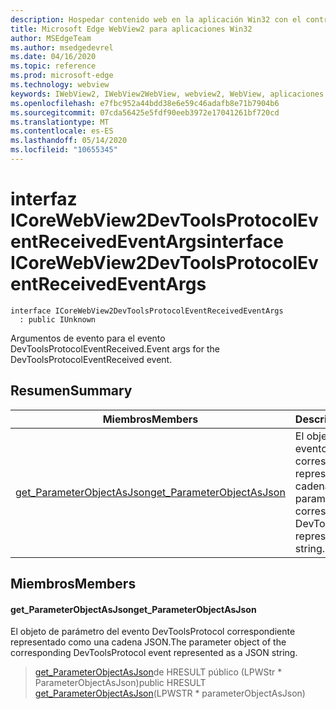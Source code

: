 ```yaml
---
description: Hospedar contenido web en la aplicación Win32 con el control Microsoft Edge WebView2
title: Microsoft Edge WebView2 para aplicaciones Win32
author: MSEdgeTeam
ms.author: msedgedevrel
ms.date: 04/16/2020
ms.topic: reference
ms.prod: microsoft-edge
ms.technology: webview
keywords: IWebView2, IWebView2WebView, webview2, WebView, aplicaciones Win32, Win32, Edge, ICoreWebView2, ICoreWebView2Controller, control de explorador, HTML Edge
ms.openlocfilehash: e7fbc952a44bdd38e6e59c46adafb8e71b7904b6
ms.sourcegitcommit: 07cda56425e5fdf90eeb3972e17041261bf720cd
ms.translationtype: MT
ms.contentlocale: es-ES
ms.lasthandoff: 05/14/2020
ms.locfileid: "10655345"
---
```

# <span data-ttu-id="86f6c-104">interfaz ICoreWebView2DevToolsProtocolEventReceivedEventArgs</span><span class="sxs-lookup"><span data-stu-id="86f6c-104">interface ICoreWebView2DevToolsProtocolEventReceivedEventArgs</span></span> 

```
interface ICoreWebView2DevToolsProtocolEventReceivedEventArgs
  : public IUnknown
```

<span data-ttu-id="86f6c-105">Argumentos de evento para el evento DevToolsProtocolEventReceived.</span><span class="sxs-lookup"><span data-stu-id="86f6c-105">Event args for the DevToolsProtocolEventReceived event.</span></span>

## <span data-ttu-id="86f6c-106">Resumen</span><span class="sxs-lookup"><span data-stu-id="86f6c-106">Summary</span></span>

 <span data-ttu-id="86f6c-107">Miembros</span><span class="sxs-lookup"><span data-stu-id="86f6c-107">Members</span></span>                        | <span data-ttu-id="86f6c-108">Descripciones</span><span class="sxs-lookup"><span data-stu-id="86f6c-108">Descriptions</span></span>
--------------------------------|---------------------------------------------
[<span data-ttu-id="86f6c-109">get_ParameterObjectAsJson</span><span class="sxs-lookup"><span data-stu-id="86f6c-109">get_ParameterObjectAsJson</span></span>](#get_parameterobjectasjson) | <span data-ttu-id="86f6c-110">El objeto de parámetro del evento DevToolsProtocol correspondiente representado como una cadena JSON.</span><span class="sxs-lookup"><span data-stu-id="86f6c-110">The parameter object of the corresponding DevToolsProtocol event represented as a JSON string.</span></span>

## <span data-ttu-id="86f6c-111">Miembros</span><span class="sxs-lookup"><span data-stu-id="86f6c-111">Members</span></span>

#### <span data-ttu-id="86f6c-112">get_ParameterObjectAsJson</span><span class="sxs-lookup"><span data-stu-id="86f6c-112">get_ParameterObjectAsJson</span></span> 

<span data-ttu-id="86f6c-113">El objeto de parámetro del evento DevToolsProtocol correspondiente representado como una cadena JSON.</span><span class="sxs-lookup"><span data-stu-id="86f6c-113">The parameter object of the corresponding DevToolsProtocol event represented as a JSON string.</span></span>

> <span data-ttu-id="86f6c-114">[get_ParameterObjectAsJson](#get_parameterobjectasjson)de HRESULT público (LPWStr \* ParameterObjectAsJson)</span><span class="sxs-lookup"><span data-stu-id="86f6c-114">public HRESULT [get_ParameterObjectAsJson](#get_parameterobjectasjson)(LPWSTR \* parameterObjectAsJson)</span></span>

